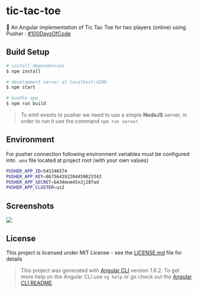 # tic-tac-toe
:space_invader: An Angular implementation of Tic Tac Toe for two players (online) using Pusher : [#100DaysOfCode](http://100daysofcode.com/)

## Build Setup

``` bash
# install dependencies
$ npm install

# development server at localhost:4200
$ npm start

# bundle app
$ npm run build

```

> To emit events to pusher we need to use a simple **NodeJS** server, in order to run it use the command `npm run server`.

## Environment
For pusher connection following environment variables must be configured into `.env` file located at project root (with your own values)

```bash
PUSHER_APP_ID=545346574
PUSHER_APP_KEY=867564392204459023343
PUSHER_APP_SECRET=b434mnm45n3j28fad
PUSHER_APP_CLUSTER=us2
```````

## Screenshots

![](https://github.com/lexmartinez/tic-tac-toe/raw/master/src/assets/screenshot-1.png) 

## License

This project is licensed under MIT License - see the [LICENSE.md](https://github.com/lexmartinez/tic-tac-toe/blob/master/LICENSE.md) file for details

> This project was generated with [Angular CLI](https://github.com/angular/angular-cli) version 1.6.2. To get more help on the Angular CLI use `ng help` or go check out the [Angular CLI README](https://github.com/angular/angular-cli/blob/master/README.md).

